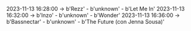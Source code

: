 2023-11-13 16:28:00 -> b'Rezz' - b'unknown' - b'Let Me In'
2023-11-13 16:32:00 -> b'Inzo' - b'unknown' - b'Wonder'
2023-11-13 16:36:00 -> b'Bassnectar' - b'unknown' - b'The Future (con Jenna Sousa)'

